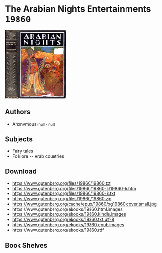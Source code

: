 # The Arabian Nights Entertainments <kbd>19860</kbd>

![](./cover.medium.jpg "")

## Authors


 - Anonymous <small>(null - null)</small>

## Subjects


 - Fairy tales
 - Folklore -- Arab countries

## Download


 - https://www.gutenberg.org/files/19860/19860.txt
 - https://www.gutenberg.org/files/19860/19860-h/19860-h.htm
 - https://www.gutenberg.org/files/19860/19860-8.txt
 - https://www.gutenberg.org/files/19860/19860.zip
 - https://www.gutenberg.org/cache/epub/19860/pg19860.cover.small.jpg
 - https://www.gutenberg.org/ebooks/19860.html.images
 - https://www.gutenberg.org/ebooks/19860.kindle.images
 - https://www.gutenberg.org/ebooks/19860.txt.utf-8
 - https://www.gutenberg.org/ebooks/19860.epub.images
 - https://www.gutenberg.org/ebooks/19860.rdf

## Book Shelves


